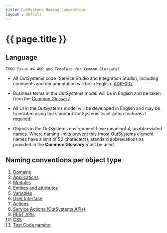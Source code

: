 ```yaml
---
title: OutSystems Naming Conventions
layout : default
---
```


# {{ page.title }}

## Language

    TODO Issue #4 ADR and Template for Common Glossary1

* All OutSystems code (Service Studio and Integration Studio), including comments and documentation will be in English. [ADR-002](adr\ADR-002-standard-language-is-English.html)
* Business terms in the OutSystems model will be in English and be taken from the [Common Glossary](common-glossary-template.html).

* All UI in the OutSystems model will be developed in English and may be translated using the standard OutSystems localization features if required.
* Objects in the OutSystems environment have meaningful, unabbreviated names. Where naming limits prevent this (most OutSystems element names have a limit of 50 characters), standard abbreviations as provided in the **Common Glossary** must be used.

## Naming conventions per object type

1. [Domains](naming\domain-naming.html)
1. [Applications](naming\application-naming.html)
1. [Modules](naming\module-naming.html)
1. [Entities and attributes](naming\entity-naming.html)
1. [Variables](naming\variable-naming.html)
1. [User Interface](naming\user-interface-naming.html)
1. [Actions](naming\action-naming.html)
1. [Service Actions (OutSystems APIs)](naming\service-action-naming.html)
1. [REST APIs](naming\rest-api-naming.html)
1. [CSS](naming\css-naming.html)
1. [Test Code naming](naming\test-code-naming.html)
